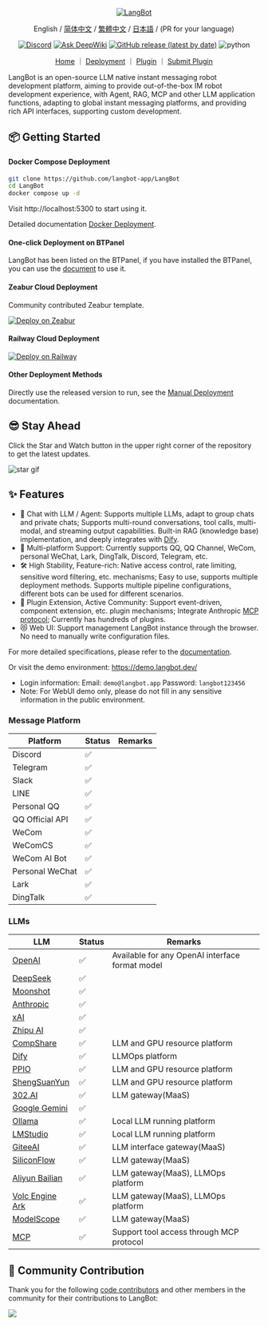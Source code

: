<p align="center">
<a href="https://langbot.app">
<img src="https://docs.langbot.app/social_en.png" alt="LangBot"/>
</a>

<div align="center">

English / [简体中文](README.md) / [繁體中文](README_TW.md) / [日本語](README_JP.md) / (PR for your language)

[![Discord](https://img.shields.io/discord/1335141740050649118?logo=discord&labelColor=%20%235462eb&logoColor=%20%23f5f5f5&color=%20%235462eb)](https://discord.gg/wdNEHETs87)
[![Ask DeepWiki](https://deepwiki.com/badge.svg)](https://deepwiki.com/langbot-app/LangBot)
[![GitHub release (latest by date)](https://img.shields.io/github/v/release/langbot-app/LangBot)](https://github.com/langbot-app/LangBot/releases/latest)
<img src="https://img.shields.io/badge/python-3.10 ~ 3.13 -blue.svg" alt="python">

<a href="https://langbot.app">Home</a> ｜
<a href="https://docs.langbot.app/en/insight/guide.html">Deployment</a> ｜
<a href="https://docs.langbot.app/en/plugin/plugin-intro.html">Plugin</a> ｜
<a href="https://github.com/langbot-app/LangBot/issues/new?assignees=&labels=%E7%8B%AC%E7%AB%8B%E6%8F%92%E4%BB%B6&projects=&template=submit-plugin.yml&title=%5BPlugin%5D%3A+%E8%AF%B7%E6%B1%82%E7%99%BB%E8%AE%B0%E6%96%B0%E6%8F%92%E4%BB%B6">Submit Plugin</a>

</div>

</p>

LangBot is an open-source LLM native instant messaging robot development platform, aiming to provide out-of-the-box IM robot development experience, with Agent, RAG, MCP and other LLM application functions, adapting to global instant messaging platforms, and providing rich API interfaces, supporting custom development.

## 📦 Getting Started

#### Docker Compose Deployment

```bash
git clone https://github.com/langbot-app/LangBot
cd LangBot
docker compose up -d
```

Visit http://localhost:5300 to start using it.

Detailed documentation [Docker Deployment](https://docs.langbot.app/en/deploy/langbot/docker.html).

#### One-click Deployment on BTPanel

LangBot has been listed on the BTPanel, if you have installed the BTPanel, you can use the [document](https://docs.langbot.app/en/deploy/langbot/one-click/bt.html) to use it.

#### Zeabur Cloud Deployment

Community contributed Zeabur template.

[![Deploy on Zeabur](https://zeabur.com/button.svg)](https://zeabur.com/en-US/templates/ZKTBDH)

#### Railway Cloud Deployment

[![Deploy on Railway](https://railway.com/button.svg)](https://railway.app/template/yRrAyL?referralCode=vogKPF)

#### Other Deployment Methods

Directly use the released version to run, see the [Manual Deployment](https://docs.langbot.app/en/deploy/langbot/manual.html) documentation.

## 😎 Stay Ahead

Click the Star and Watch button in the upper right corner of the repository to get the latest updates.

![star gif](https://docs.langbot.app/star.gif)

## ✨ Features

- 💬 Chat with LLM / Agent: Supports multiple LLMs, adapt to group chats and private chats; Supports multi-round conversations, tool calls, multi-modal, and streaming output capabilities. Built-in RAG (knowledge base) implementation, and deeply integrates with [Dify](https://dify.ai).
- 🤖 Multi-platform Support: Currently supports QQ, QQ Channel, WeCom, personal WeChat, Lark, DingTalk, Discord, Telegram, etc.
- 🛠️ High Stability, Feature-rich: Native access control, rate limiting, sensitive word filtering, etc. mechanisms; Easy to use, supports multiple deployment methods. Supports multiple pipeline configurations, different bots can be used for different scenarios.
- 🧩 Plugin Extension, Active Community: Support event-driven, component extension, etc. plugin mechanisms; Integrate Anthropic [MCP protocol](https://modelcontextprotocol.io/); Currently has hundreds of plugins.
- 😻 Web UI: Support management LangBot instance through the browser. No need to manually write configuration files.

For more detailed specifications, please refer to the [documentation](https://docs.langbot.app/en/insight/features.html).

Or visit the demo environment: https://demo.langbot.dev/
  - Login information: Email: `demo@langbot.app` Password: `langbot123456`
  - Note: For WebUI demo only, please do not fill in any sensitive information in the public environment.

### Message Platform

| Platform | Status | Remarks |
| --- | --- | --- |
| Discord | ✅ |  |
| Telegram | ✅ |  |
| Slack | ✅ |  |
| LINE | ✅ |  |
| Personal QQ | ✅ |  |
| QQ Official API | ✅ |  |
| WeCom | ✅ |  |
| WeComCS | ✅ |  |
| WeCom AI Bot | ✅ |  |
| Personal WeChat | ✅ |  |
| Lark | ✅ |  |
| DingTalk | ✅ |  |

### LLMs

| LLM | Status | Remarks |
| --- | --- | --- |
| [OpenAI](https://platform.openai.com/) | ✅ | Available for any OpenAI interface format model |
| [DeepSeek](https://www.deepseek.com/) | ✅ |  |
| [Moonshot](https://www.moonshot.cn/) | ✅ |  |
| [Anthropic](https://www.anthropic.com/) | ✅ |  |
| [xAI](https://x.ai/) | ✅ |  |
| [Zhipu AI](https://open.bigmodel.cn/) | ✅ |  |
| [CompShare](https://www.compshare.cn/?ytag=GPU_YY-gh_langbot) | ✅ | LLM and GPU resource platform |
| [Dify](https://dify.ai) | ✅ | LLMOps platform |
| [PPIO](https://ppinfra.com/user/register?invited_by=QJKFYD&utm_source=github_langbot) | ✅ | LLM and GPU resource platform |
| [ShengSuanYun](https://www.shengsuanyun.com/?from=CH_KYIPP758) | ✅ | LLM and GPU resource platform |
| [302.AI](https://share.302.ai/SuTG99) | ✅ | LLM gateway(MaaS) |
| [Google Gemini](https://aistudio.google.com/prompts/new_chat) | ✅ | |
| [Ollama](https://ollama.com/) | ✅ | Local LLM running platform |
| [LMStudio](https://lmstudio.ai/) | ✅ | Local LLM running platform |
| [GiteeAI](https://ai.gitee.com/) | ✅ | LLM interface gateway(MaaS) |
| [SiliconFlow](https://siliconflow.cn/) | ✅ | LLM gateway(MaaS) |
| [Aliyun Bailian](https://bailian.console.aliyun.com/) | ✅ | LLM gateway(MaaS), LLMOps platform |
| [Volc Engine Ark](https://console.volcengine.com/ark/region:ark+cn-beijing/model?vendor=Bytedance&view=LIST_VIEW) | ✅ | LLM gateway(MaaS), LLMOps platform |
| [ModelScope](https://modelscope.cn/docs/model-service/API-Inference/intro) | ✅ | LLM gateway(MaaS) |
| [MCP](https://modelcontextprotocol.io/) | ✅ | Support tool access through MCP protocol |

## 🤝 Community Contribution

Thank you for the following [code contributors](https://github.com/langbot-app/LangBot/graphs/contributors) and other members in the community for their contributions to LangBot:

<a href="https://github.com/langbot-app/LangBot/graphs/contributors">
  <img src="https://contrib.rocks/image?repo=langbot-app/LangBot" />
</a>
